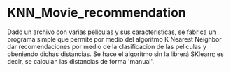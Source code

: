 # KNN_Movie_recommendation

Dado un archivo con varias peliculas y sus caracteristicas, se fabrica un programa simple que permite por medio del algoritmo K Nearest Neighbor dar recomendaciones por medio de la clasificacion de las peliculas y obeniendo dichas distancias. Se hace el algoritmo sin la librerá SKlearn; es decir, se calculan las distancias de forma 'manual'.

